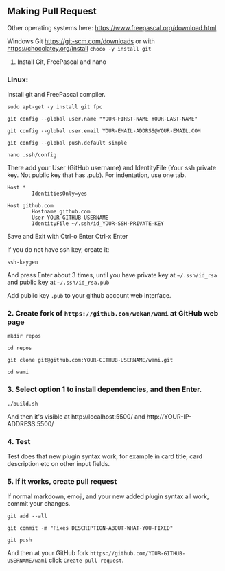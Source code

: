 ## Making Pull Request

Other operating systems here: https://www.freepascal.org/download.html

Windows Git https://git-scm.com/downloads or with https://chocolatey.org/install `choco -y install git`


1. Install Git, FreePascal and nano

### Linux:

Install git and FreePascal compiler.


```
sudo apt-get -y install git fpc

git config --global user.name "YOUR-FIRST-NAME YOUR-LAST-NAME"

git config --global user.email YOUR-EMAIL-ADDRSS@YOUR-EMAIL.COM

git config --global push.default simple

nano .ssh/config
```
There add your User (GitHub username) and IdentityFile (Your ssh private key. Not public key that has .pub).
For indentation, use one tab.
```
Host *
        IdentitiesOnly=yes

Host github.com
        Hostname github.com
        User YOUR-GITHUB-USERNAME
        IdentityFile ~/.ssh/id_YOUR-SSH-PRIVATE-KEY
```
Save and Exit with Ctrl-o Enter Ctrl-x Enter

If you do not have ssh key, create it:
```
ssh-keygen
```
And press Enter about 3 times, until you have private key at `~/.ssh/id_rsa` and public key at `~/.ssh/id_rsa.pub`

Add public key `.pub` to your github account web interface.

### 2. Create fork of `https://github.com/wekan/wami` at GitHub web page

```
mkdir repos

cd repos

git clone git@github.com:YOUR-GITHUB-USERNAME/wami.git

cd wami
```
### 3. Select option 1 to install dependencies, and then Enter.
```
./build.sh
```
And then it's visible at http://localhost:5500/ and http://YOUR-IP-ADDRESS:5500/

### 4. Test

Test does that new plugin syntax work, for example in card title, card description etc on other input fields.

### 5. If it works, create pull request

If normal markdown, emoji, and your new added plugin syntax all work, commit your changes.
```
git add --all

git commit -m "Fixes DESCRIPTION-ABOUT-WHAT-YOU-FIXED"

git push
```
And then at your GitHub fork `https://github.com/YOUR-GITHUB-USERNAME/wami` click `Create pull request`.
